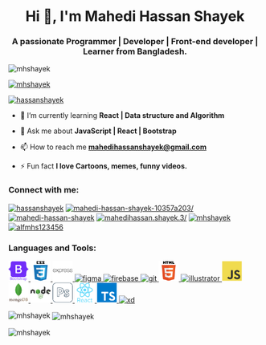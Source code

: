 <h1 align="center">Hi 👋, I'm Mahedi Hassan Shayek</h1>
<h3 align="center">A passionate Programmer | Developer | Front-end developer | Learner from Bangladesh.</h3>

<p align="left"> <img src="https://komarev.com/ghpvc/?username=mhshayek&label=Profile%20views&color=0e75b6&style=flat" alt="mhshayek" /> </p>

<p align="left"> <a href="https://github.com/ryo-ma/github-profile-trophy"><img src="https://github-profile-trophy.vercel.app/?username=mhshayek" alt="mhshayek" /></a> </p>

<p align="left"> <a href="https://twitter.com/hassanshayek" target="blank"><img src="https://img.shields.io/twitter/follow/hassanshayek?logo=twitter&style=for-the-badge" alt="hassanshayek" /></a> </p>

- 🌱 I’m currently learning **React | Data structure and Algorithm**

- 💬 Ask me about **JavaScript | React | Bootstrap**

- 📫 How to reach me **mahedihassanshayek@gmail.com**

- ⚡ Fun fact **I love Cartoons, memes, funny videos.**

<h3 align="left">Connect with me:</h3>
<p align="left">
<a href="https://twitter.com/HassanShayek" target="blank"><img align="center" src="https://upload.wikimedia.org/wikipedia/sco/thumb/9/9f/Twitter_bird_logo_2012.svg/1267px-Twitter_bird_logo_2012.svg.png" alt="hassanshayek" height="30" width="40" /></a>
<a href="https://www.linkedin.com/in/mahedi-hassan-shayek-10357a203/" target="blank"><img align="center" src="https://raw.githubusercontent.com/rahuldkjain/github-profile-readme-generator/neutral-icons/src/images/icons/Social/linked-in-alt.svg" alt="mahedi-hassan-shayek-10357a203/" height="30" width="40" /></a>
<a href="https://stackoverflow.com/users/15597313/mahedi-hassan-shayek" target="blank"><img align="center" src="https://raw.githubusercontent.com/rahuldkjain/github-profile-readme-generator/neutral-icons/src/images/icons/Social/stack-overflow.svg" alt="mahedi-hassan-shayek" height="30" width="40" /></a>
<a href="https://www.facebook.com/mahedihassan.shayek.3/" target="blank"><img align="center" src="https://raw.githubusercontent.com/rahuldkjain/github-profile-readme-generator/neutral-icons/src/images/icons/Social/facebook.svg" alt="mahedihassan.shayek.3/" height="30" width="40" /></a>
<a href="https://www.instagram.com/mhshayek/" target="blank"><img align="center" src="https://raw.githubusercontent.com/rahuldkjain/github-profile-readme-generator/neutral-icons/src/images/icons/Social/instagram.svg" alt="mhshayek" height="30" width="40" /></a>
<a href="https://www.hackerrank.com/alfmhs123456" target="blank"><img align="center" src="https://raw.githubusercontent.com/rahuldkjain/github-profile-readme-generator/neutral-icons/src/images/icons/Social/hackerrank.svg" alt="alfmhs123456" height="30" width="40" /></a>
</p>

<h3 align="left">Languages and Tools:</h3>
<p align="left"> <a href="https://getbootstrap.com" target="_blank"> <img src="https://raw.githubusercontent.com/devicons/devicon/master/icons/bootstrap/bootstrap-plain-wordmark.svg" alt="bootstrap" width="40" height="40"/> </a> <a href="https://www.w3schools.com/css/" target="_blank"> <img src="https://raw.githubusercontent.com/devicons/devicon/master/icons/css3/css3-original-wordmark.svg" alt="css3" width="40" height="40"/> </a> <a href="https://expressjs.com" target="_blank"> <img src="https://raw.githubusercontent.com/devicons/devicon/master/icons/express/express-original-wordmark.svg" alt="express" width="40" height="40"/> </a> <a href="https://www.figma.com/" target="_blank"> <img src="https://www.vectorlogo.zone/logos/figma/figma-icon.svg" alt="figma" width="40" height="40"/> </a> <a href="https://firebase.google.com/" target="_blank"> <img src="https://www.vectorlogo.zone/logos/firebase/firebase-icon.svg" alt="firebase" width="40" height="40"/> </a> <a href="https://git-scm.com/" target="_blank"> <img src="https://www.vectorlogo.zone/logos/git-scm/git-scm-icon.svg" alt="git" width="40" height="40"/> </a> <a href="https://www.w3.org/html/" target="_blank"> <img src="https://raw.githubusercontent.com/devicons/devicon/master/icons/html5/html5-original-wordmark.svg" alt="html5" width="40" height="40"/> </a> <a href="https://www.adobe.com/in/products/illustrator.html" target="_blank"> <img src="https://www.vectorlogo.zone/logos/adobe_illustrator/adobe_illustrator-icon.svg" alt="illustrator" width="40" height="40"/> </a> <a href="https://developer.mozilla.org/en-US/docs/Web/JavaScript" target="_blank"> <img src="https://raw.githubusercontent.com/devicons/devicon/master/icons/javascript/javascript-original.svg" alt="javascript" width="40" height="40"/> </a> <a href="https://www.mongodb.com/" target="_blank"> <img src="https://raw.githubusercontent.com/devicons/devicon/master/icons/mongodb/mongodb-original-wordmark.svg" alt="mongodb" width="40" height="40"/> </a> <a href="https://nodejs.org" target="_blank"> <img src="https://raw.githubusercontent.com/devicons/devicon/master/icons/nodejs/nodejs-original-wordmark.svg" alt="nodejs" width="40" height="40"/> </a> <a href="https://www.photoshop.com/en" target="_blank"> <img src="https://raw.githubusercontent.com/devicons/devicon/master/icons/photoshop/photoshop-line.svg" alt="photoshop" width="40" height="40"/> </a> <a href="https://reactjs.org/" target="_blank"> <img src="https://raw.githubusercontent.com/devicons/devicon/master/icons/react/react-original-wordmark.svg" alt="react" width="40" height="40"/> </a> <a href="https://www.typescriptlang.org/" target="_blank"> <img src="https://raw.githubusercontent.com/devicons/devicon/master/icons/typescript/typescript-original.svg" alt="typescript" width="40" height="40"/> </a> <a href="https://www.adobe.com/products/xd.html" target="_blank"> <img src="https://cdn.worldvectorlogo.com/logos/adobe-xd.svg" alt="xd" width="40" height="40"/> </a> </p>

<p><img align="left" src="https://github-readme-stats.vercel.app/api/top-langs?username=mhshayek&show_icons=true&locale=en&layout=compact" alt="mhshayek" /></p>

<p>&nbsp;<img align="center" src="https://github-readme-stats.vercel.app/api?username=mhshayek&show_icons=true&locale=en" alt="mhshayek" /></p>

<p><img align="center" src="https://github-readme-streak-stats.herokuapp.com/?user=mhshayek&" alt="mhshayek" /></p>
